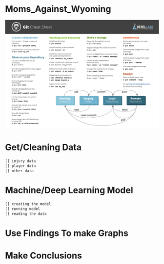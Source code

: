 # Moms_Against_Wyoming
![alt text](GitCommands.png)

# Get/Cleaning Data
    [] injury data
    [] player data
    [] other data



# Machine/Deep Learning Model
    [] creating the model
    [] running model
    [] reading the data

# Use Findings To make Graphs

# Make Conclusions
